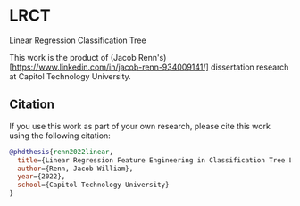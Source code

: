 # LRCT

Linear Regression Classification Tree

This work is the product of (Jacob Renn's)[https://www.linkedin.com/in/jacob-renn-934009141/] dissertation research at Capitol Technology University.

## Citation

If you use this work as part of your own research, please cite this work using the following citation:

```bibtex
@phdthesis{renn2022linear,
  title={Linear Regression Feature Engineering in Classification Tree Learning},
  author={Renn, Jacob William},
  year={2022},
  school={Capitol Technology University}
}
```
